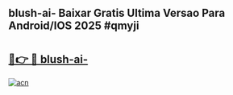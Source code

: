## blush-ai- Baixar Gratis Ultima Versao Para Android/IOS 2025 #qmyji

# <h2><a href="https://ainizakaria.my?title=blush-ai-&ref=20M">🔗👉 🔴 blush-ai-</a></h2>

[![acn](https://github.com/user-attachments/assets/0f9c940e-d8b0-45ae-aac7-cd30a18b3e1c)](https://ainizakaria.my?title=blush-ai-&ref=20M)

